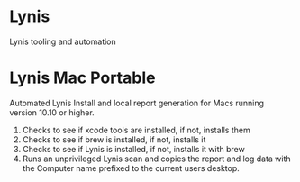 # Lynis
Lynis tooling and automation

# Lynis Mac Portable
Automated Lynis Install and local report generation for Macs running version 10.10 or higher.

1. Checks to see if xcode tools are installed, if not, installs them
2. Checks to see if brew is installed, if not, installs it
3. Checks to see if Lynis is installed, if not, installs it with brew
4. Runs an unprivileged Lynis scan and copies the report and log data with the Computer name prefixed to the current users desktop.
